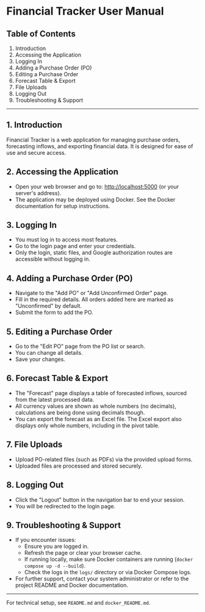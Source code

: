 # Financial Tracker User Manual

## Table of Contents
1. Introduction
2. Accessing the Application
3. Logging In
4. Adding a Purchase Order (PO)
5. Editing a Purchase Order
6. Forecast Table & Export
7. File Uploads
8. Logging Out
9. Troubleshooting & Support

---

## 1. Introduction
Financial Tracker is a web application for managing purchase orders, forecasting inflows, and exporting financial data. It is designed for ease of use and secure access.

## 2. Accessing the Application
- Open your web browser and go to: [http://localhost:5000](http://localhost:5000) (or your server's address).
- The application may be deployed using Docker. See the Docker documentation for setup instructions.

## 3. Logging In
- You must log in to access most features.
- Go to the login page and enter your credentials.
- Only the login, static files, and Google authorization routes are accessible without logging in.

## 4. Adding a Purchase Order (PO)
- Navigate to the "Add PO" or "Add Unconfirmed Order" page.
- Fill in the required details. All orders added here are marked as "Unconfirmed" by default.
- Submit the form to add the PO.

## 5. Editing a Purchase Order
- Go to the "Edit PO" page from the PO list or search.
- You can change all details.
- Save your changes.

## 6. Forecast Table & Export
- The "Forecast" page displays a table of forecasted inflows, sourced from the latest processed data.
- All currency values are shown as whole numbers (no decimals), calculations are being done using decimals though.
- You can export the forecast as an Excel file. The Excel export also displays only whole numbers, including in the pivot table.

## 7. File Uploads
- Upload PO-related files (such as PDFs) via the provided upload forms.
- Uploaded files are processed and stored securely.

## 8. Logging Out
- Click the "Logout" button in the navigation bar to end your session.
- You will be redirected to the login page.

## 9. Troubleshooting & Support
- If you encounter issues:
  - Ensure you are logged in.
  - Refresh the page or clear your browser cache.
  - If running locally, make sure Docker containers are running (`docker compose up -d --build`).
  - Check the logs in the `logs/` directory or via Docker Compose logs.
- For further support, contact your system administrator or refer to the project README and Docker documentation.

---

For technical setup, see `README.md` and `docker_README.md`.
